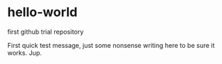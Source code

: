 # hello-world
first github trial repository

First quick test message, just some nonsense writing here to be sure it works. Jup.
